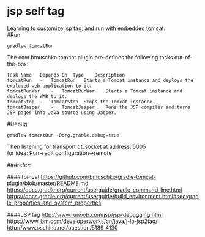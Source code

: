jsp self tag
============
Learning to customize jsp tag, and run with embedded tomcat.   
#Run

```
gradlew tomcatRun
```

The com.bmuschko.tomcat plugin pre-defines the following tasks out-of-the-box:
```
Task Name	Depends On	Type	Description
tomcatRun	-	TomcatRun	Starts a Tomcat instance and deploys the exploded web application to it.
tomcatRunWar	-	TomcatRunWar	Starts a Tomcat instance and deploys the WAR to it.
tomcatStop	-	TomcatStop	Stops the Tomcat instance.
tomcatJasper	-	TomcatJasper	Runs the JSP compiler and turns JSP pages into Java source using Jasper.
```

#Debug
```
gradlew tomcatRun -Dorg.gradle.debug=true
```
Then listening for transport dt_socket at address: 5005    
for idea: Run->edit configuration->remote


###refer:

####Tomcat
https://github.com/bmuschko/gradle-tomcat-plugin/blob/master/README.md   
https://docs.gradle.org/current/userguide/gradle_command_line.html    
https://docs.gradle.org/current/userguide/build_environment.html#sec:gradle_properties_and_system_properties
    
####JSP tag
http://www.runoob.com/jsp/jsp-debugging.html
https://www.ibm.com/developerworks/cn/java/j-lo-jsp2tag/
http://www.oschina.net/question/5189_4130


   




